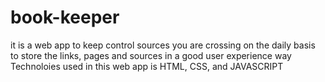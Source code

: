 # book-keeper
it is a web app to keep control sources you are crossing on the daily basis to store the links, pages and sources in a good user experience way
Technoloies used in this web app is HTML, CSS, and JAVASCRIPT
